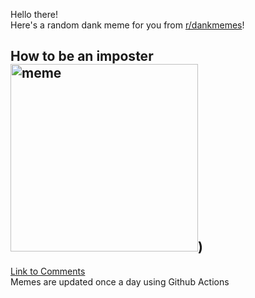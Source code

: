 Hello there! <br>Here's a random dank meme for you from [r/dankmemes](https://reddit.com/r/dankmemes)!<br>
## How to be an imposter<br><img src="https://i.redd.it/6e1epqhdpro51.jpg" alt="meme" width="300"/>)<br>
[Link to Comments](https://reddit.com/r/dankmemes/comments/ixwsri/how_to_be_an_imposter/)<br>
Memes are updated once a day using Github Actions